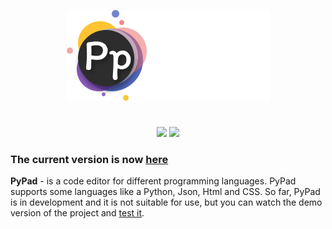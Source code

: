 <p align="center">
  <img src="assets/icons/system_icons/Logo PyPad.png">
</p>

<h1></h1>
<p align="center">

  <img src="https://img.shields.io/badge/version-v0.2.2--alpha-green">
  <img src="https://img.shields.io/github/license/chebupelka8/PyPad-v.2">
  
</p>

<h3><b>The current version is now <a href="https://github.com/chebupelka8/PyPad-v2">here</a></b></h3>

<b>PyPad</b> - is a code editor for different programming languages. 
PyPad supports some languages like a Python, Json, Html and CSS. So far, PyPad is in development and it is not suitable for use, but you can watch the demo version of the project and  <a href="https://github.com/chebupelka8/PyPad-v.2/releases/tag/v0.2.1">test it</a>.
